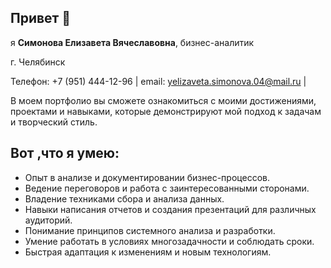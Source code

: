 ## Привет 👋

я <b>Симонова Елизавета Вячеславовна</b>, бизнес-аналитик

г. Челябинск

Телефон: +7 (951) 444-12-96 | email: [yelizaveta.simonova.04@mail.ru](yelizaveta.simonova.04@mail.ru) |

В моем портфолио вы сможете ознакомиться с моими достижениями, проектами и навыками, которые демонстрируют мой подход к задачам и творческий стиль.

## Вот ,что я умею: 
-	Опыт в анализе и документировании бизнес-процессов.
-	Ведение переговоров и работа с заинтересованными сторонами.
-	Владение техниками сбора и анализа данных.
-	Навыки написания отчетов и создания презентаций для различных аудиторий.
-	Понимание принципов системного анализа и разработки.
-	Умение работать в условиях многозадачности и соблюдать сроки.
-	Быстрая адаптация к изменениям и новым технологиям.

<!--
**Lizok124/Lizok124** is a ✨ _special_ ✨ repository because its `README.md` (this file) appears on your GitHub profile.

Here are some ideas to get you started:

- 🔭 I’m currently working on ...
- 🌱 I’m currently learning ...
- 👯 I’m looking to collaborate on ...
- 🤔 I’m looking for help with ...
- 💬 Ask me about ...
- 📫 How to reach me: ...
- 😄 Pronouns: ...
- ⚡ Fun fact: ...
-->
